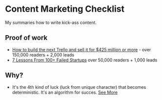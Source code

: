 # Content Marketing Checklist
My summaries how to write kick-ass content.

## Proof of work

* [How to build the next Trello and sell it for $425 million or more](https://medium.com/99-percent/how-to-build-the-next-trello-and-sell-it-for-425-million-or-more-589045c9bd649) - over 150,000 readers + 2,000 leads
* [7 Lessons From 100+ Failed Startups](https://thinkgrowth.org/7-lessons-from-100-failed-startups-2db31984867a) over 50,000 readers + 1,000 leads

## Why?

* It's the 4th kind of luck (luck from unique character) that becomes deterministic. It's an algorithm for succes. [See More](https://nav.al/how-to-get-rich)
